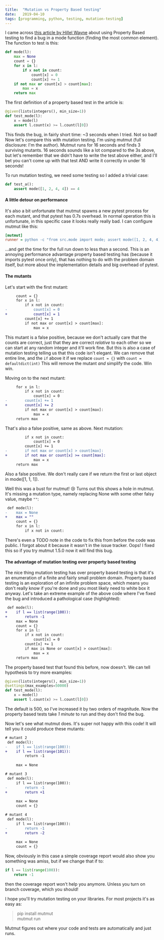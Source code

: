 ```yaml
---
title:	"Mutation vs Property Based testing"
date:	2019-04-10
tags: [programming, python, testing, mutation-testing]
---
```


I came across [this article by Hillel Wayne](https://www.hillelwayne.com/post/contract-examples/) about using Property Based testing to find a bug in a mode function (finding the most common element). The function to test is this:

```python
def mode(l):  
    max = None  
    count = {}  
    for x in l:  
        if x not in count:  
            count[x] = 0  
            count[x] += 1  
    if not max or count[x] > count[max]:  
        max = x  
    return max
```

The first definition of a property based test in the article is:

```python
@given(lists(integers(), min_size=1))  
def test_mode(l):  
    x = mode(l)  
    assert l.count(x) >= l.count(l[0])
```
This finds the bug, in fairly short time: ~3 seconds when I tried. Not so bad! Now let's compare this with mutation testing. I'm using mutmut (full disclosure: I'm the author). Mutmut runs for 16 seconds and finds 3 surviving mutants. 16 seconds sounds like a lot compared to the 3s above, but let's remember that we didn't have to write the test above either, and I'll bet you can't come up with that test AND write it correctly in under 16 seconds!

To run mutation testing, we need some testing so I added a trivial case:

```python
def test_a():  
    assert mode([1, 2, 4, 4]) == 4
```

#### A little detour on performance

It's also a bit unfortunate that mutmut spawns a new pytest process for each mutant, and that pytest has 0.7s overhead. In normal operation this is unfortunate, in this specific case it looks really really bad. I can configure mutmut like this:

```ini
[mutmut]  
runner = python -c "from src.mode import mode; assert mode([1, 2, 4, 4]) == 4"
```

…and get the time for the full run down to less than a second. This is an annoying performance advantage property based testing has (because it imports pytest once only), that has nothing to do with the problem domain itself, but more about the implementation details and big overhead of pytest.

#### The mutants

Let's start with the first mutant:

```diff
     count = {}
     for x in l:
         if x not in count:
-            count[x] = 0
+            count[x] = 1
         count[x] += 1
         if not max or count[x] > count[max]:
             max = x
```
This mutant is a false positive, because we don't actually care that the counts are correct, just that they are correct *relative* to each other so we can start at any random integer and it'll work fine. But this is also a case of mutation testing telling us that this code isn't elegant. We can remove that entire line, and the `if` above it if we replace `count = {}` with `count = defaultdict(int)` This will remove the mutant *and* simplify the code. Win win.

Moving on to the next mutant:


```diff
     for x in l:
         if x not in count:
             count[x] = 0
-        count[x] += 1
+        count[x] += 2
         if not max or count[x] > count[max]:
             max = x
     return max
```
That's also a false positive, same as above. Next mutation:

```diff
         if x not in count:
             count[x] = 0
         count[x] += 1
-        if not max or count[x] > count[max]:
+        if not max or count[x] >= count[max]:
             max = x
     return max
```
Also a false positive. We don't really care if we return the first or last object in mode([1, 1, 1]).

Well this was a bust for mutmut! 😢 Turns out this shows a hole in mutmut. It's missing a mutation type, namely replacing None with some other falsy value, maybe `""`:

```diff
 def mode(l):
-    max = None
+    max = ""
     count = {}
     for x in l:
         if x not in count:
```

There's even a TODO note in the code to fix this from before the code was public. I forgot about it because it wasn't in the issue tracker. Oops! I fixed this so if you try mutmut 1.5.0 now it will find this bug.

#### The advantage of mutation testing over property based testing

The nice thing mutation testing has over property based testing is that it's an enumeration of a finite and fairly small problem domain. Property based testing is an exploration of an infinite problem space, which means you don't really know if you're done and you most likely need to white box it anyway. Let's take an extreme example of the above code where I've fixed the bug and introduced a pathological case (highlighted):

```diff
 def mode(l):
+    if l == list(range(100)):
+        return -1
     max = None
     count = {}
     for x in l:
         if x not in count:
             count[x] = 0
         count[x] += 1
         if max is None or count[x] > count[max]:
             max = x
     return max
```

The property based test that found this before, now doesn't. We can tell hypothesis to try more examples:

```python
@given(lists(integers(), min_size=1))  
@settings(max_examples=50000)  
def test_mode(l):  
    x = mode(l)  
    assert l.count(x) >= l.count(l[0])
```

The default is 500, so I've increased it by two orders of magnitude. Now the property based tests take *1 minute* to run and they don't find the bug.

Now let's see what mutmut does. It's super not happy with this code! It will tell you it could produce these mutants:

```diff
# mutant 2
 def mode(l):
-    if l == list(range(100)):
+    if l == list(range(101)):
         return -1
 
     max = None

# mutant 3
 def mode(l):
     if l == list(range(100)):
-        return -1
+        return +1
 
     max = None
     count = {}

# mutant 4
 def mode(l):
     if l == list(range(100)):
-        return -1
+        return -2
 
     max = None
     count = {}
```

Now, obviously in this case a simple coverage report would also show you something was amiss, but if we change that if to:

```python
if l == list(range(100)): 
    return -1
```

then the coverage report won't help you anymore. Unless you turn on branch coverage, which you should!

I hope you'll try mutation testing on your libraries. For most projects it's as easy as:

> pip install mutmut  
> mutmut run

Mutmut figures out where your code and tests are automatically and just runs.
